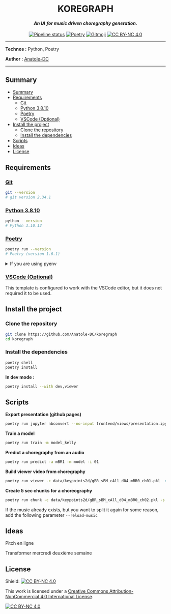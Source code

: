 <h1 align="center">KOREGRAPH</h1>

_<h4 align="center">An IA for music driven choregraphy generation.</h4>_

<div align="center">

[![Pipeline status](https://github.com/Anatole-DC/koregraph/actions/workflows/base.yml/badge.svg)](https://github.com/Anatole-DC/koregraph/actions)
[![Poetry](https://img.shields.io/endpoint?url=https://python-poetry.org/badge/v0.json)](https://python-poetry.org/)
[![Gitmoji](https://img.shields.io/badge/gitmoji-%20😜%20😍-FFDD67.svg)](https://gitmoji.carloscuesta.me/)
[![CC BY-NC 4.0][cc-by-nc-shield]][cc-by-nc]

</div>

___

**Technos :** Python, Poetry

**Author :** [Anatole-DC](https://github.com/Anatole-DC)

___

## Summary

- [Summary](#summary)
- [Requirements](#requirements)
  - [Git](#git)
  - [Python 3.8.10](#python-3810)
  - [Poetry](#poetry)
  - [VSCode (Optional)](#vscode-optional)
- [Install the project](#install-the-project)
  - [Clone the repository](#clone-the-repository)
  - [Install the dependencies](#install-the-dependencies)
- [Scripts](#scripts)
- [Ideas](#ideas)
- [License](#license)

## Requirements

### [Git](https://git-scm.com/)

```bash
git --version
# git version 2.34.1
```

### [Python 3.8.10](https://www.python.org/)

```bash
python --version
# Python 3.10.12
```

### [Poetry](https://python-poetry.org/)

```bash
poetry run --version
# Poetry (version 1.6.1)
```

<details>
  <summary>If you are using pyenv</summary>

**Activate koregraph**

```bash
pyenv local koregraph
```

**Install poetry**

```bash
pip intall poetry
```

</details>

### [VSCode (Optional)](https://code.visualstudio.com/)

This template is configured to work with the VSCode editor, but it does not required it to be used.

## Install the project

### Clone the repository

```bash
git clone https://github.com/Anatole-DC/koregraph
cd koregraph
```

### Install the dependencies

```bash
poetry shell
poetry install
```

**In dev mode :**

```bash
poetry install --with dev,viewer
```

## Scripts

**Export presentation (github pages)**

```bash
poetry run jupyter nbconvert --no-input frontend/views/presentation.ipynb  --to slides --stdout > documentation/pages/index.html
```

**Train a model**

```bash
poetry run train -m model_kelly
```

**Predict a choregraphy from an audio**

```bash
poetry run predict -a mBR1 -m model -i 01
```

**Build viewer video from choregraphy**

```bash
poetry run viewer -c data/keypoints2d/gBR_sBM_cAll_d04_mBR0_ch01.pkl  # Path to your video
```

**Create 5 sec chunks for a choreography**

```bash
poetry run chunk -c data/keypoints2d/gBR_sBM_cAll_d04_mBR0_ch02.pkl -s 5
```
If the music already exists, but you want to split it again for some reason, add the following parameter `--reload-music`

## Ideas

Pitch en ligne

Transformer mercredi deuxième semaine

## License

Shield: [![CC BY-NC 4.0][cc-by-nc-shield]][cc-by-nc]

This work is licensed under a
[Creative Commons Attribution-NonCommercial 4.0 International License][cc-by-nc].

[![CC BY-NC 4.0][cc-by-nc-image]][cc-by-nc]

[cc-by-nc]: https://creativecommons.org/licenses/by-nc/4.0/
[cc-by-nc-image]: https://licensebuttons.net/l/by-nc/4.0/88x31.png
[cc-by-nc-shield]: https://img.shields.io/badge/License-CC%20BY--NC%204.0-lightgrey.svg
